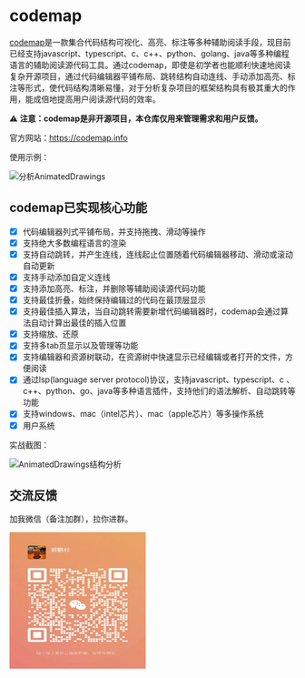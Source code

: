 # codemap

[codemap](https://codemap.info)是一款集合代码结构可视化、高亮、标注等多种辅助阅读手段，现目前已经支持javascript、typescript、c、c++、python、golang、java等多种编程语言的辅助阅读源代码工具。通过codemap，即使是初学者也能顺利快速地阅读复杂开源项目，通过代码编辑器平铺布局、跳转结构自动连线、手动添加高亮、标注等形式，使代码结构清晰易懂，对于分析复杂项目的框架结构具有极其重大的作用，能成倍地提高用户阅读源代码的效率。

⚠️ **注意：codemap是非开源项目，本仓库仅用来管理需求和用户反馈。**

官方网站：https://codemap.info

使用示例：

![分析AnimatedDrawings](/assets/演示视频.gif)

## codemap已实现核心功能

- [x] 代码编辑器列式平铺布局，并支持拖拽、滑动等操作
- [x] 支持绝大多数编程语言的渲染
- [x] 支持自动跳转，并产生连线，连线起止位置随着代码编辑器移动、滑动或滚动自动更新
- [x] 支持手动添加自定义连线
- [x] 支持添加高亮、标注，并删除等辅助阅读源代码功能
- [x] 支持最佳折叠，始终保持编辑过的代码在最顶层显示
- [x] 支持最佳插入算法，当自动跳转需要新增代码编辑器时，codemap会通过算法自动计算出最佳的插入位置
- [x] 支持缩放、还原
- [x] 支持多tab页显示以及管理等功能
- [x] 支持编辑器和资源树联动，在资源树中快速显示已经编辑或者打开的文件，方便阅读
- [x] 通过lsp(language server protocol)协议，支持javascript、typescript、c 、c++、python、go、java等多种语言插件，支持他们的语法解析、自动跳转等功能
- [x] 支持windows、mac（intel芯片）、mac（apple芯片）等多操作系统
- [x] 用户系统

实战截图：

![AnimatedDrawings结构分析](/assets/AnimatedDrawings-debug后.jpg)

## 交流反馈

加我微信（备注加群），拉你进群。

<img src="/assets/二维码codemap-support.jpg" alt="微信二维码" width="240" height="240" />
